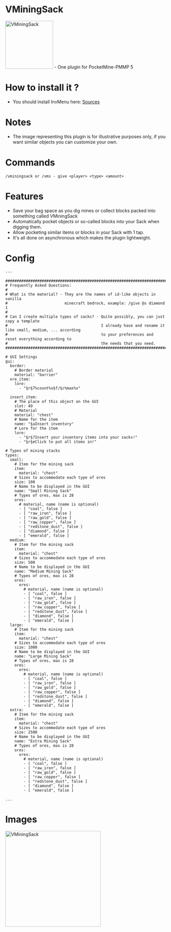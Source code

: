 # VMiningSack
<img src="https://github.com/VennDev/VMiningSack/blob/main/icon.png" alt="VMiningSack" height="150" width="150" />
- One plugin for PocketMine-PMMP 5

# How to install it ?
- You should install InvMenu here: [Sources](https://github.com/Muqsit/InvMenu)

# Notes
- The image representing this plugin is for illustrative purposes only, if you want similar objects you can customize your own.

# Commands
```
/vminingsack or /vms - give <player> <type> <amount>
```

# Features
- Save your bag space as you dig mines or collect blocks packed into something called VMiningSack
- Automatically pocket objects or so-called blocks into your Sack when digging them.
- Allow pocketing similar items or blocks in your Sack with 1 tap.
- It's all done on asynchronous which makes the plugin lightweight.

# Config
```config
---

####################################################################################################
# Frequently Asked Questions:
#
# What is the material? - They are the names of id-like objects in vanilla
#                         minecraft bedrock, example: /give @s diamond 1
#
# Can I create multiple types of sacks? - Quite possibly, you can just copy a template
#                                         I already have and rename it like small, medium, ... according
#                                         to your preferences and reset everything according to
#                                         the needs that you need.
####################################################################################################

# GUI Settings
gui:
  border:
    # Border material
    material: "barrier"
  ore_item:
    lore:
      - "§r§7%count%x§f/§c%max%x"

  insert_item:
    # The place of this object on the GUI
    slot: 49
    # Material
    material: "chest"
    # Name for the item
    name: "§aInsert inventory"
    # Lore for the item
    lore:
      - "§r§7Insert your inventory items into your sacks!"
      - "§r§eClick to put all items in!"

# Types of mining stacks
types:
  small:
    # Item for the mining sack
    item:
      material: "chest"
    # Sizes to accommodate each type of ores
    size: 100
    # Name to be displayed in the GUI
    name: "Small Mining Sack"
    # Types of ores, max is 28
    ores:
      # material, name (name is optional)
      - [ "coal", false ]
      - [ "raw_iron", false ]
      - [ "raw_gold", false ]
      - [ "raw_copper", false ]
      - [ "redstone_dust", false ]
      - [ "diamond", false ]
      - [ "emerald", false ]
  medium:
    # Item for the mining sack
    item:
      material: "chest"
    # Sizes to accommodate each type of ores
    size: 500
    # Name to be displayed in the GUI
    name: "Medium Mining Sack"
    # Types of ores, max is 28
    ores:
      ores:
        # material, name (name is optional)
        - [ "coal", false ]
        - [ "raw_iron", false ]
        - [ "raw_gold", false ]
        - [ "raw_copper", false ]
        - [ "redstone_dust", false ]
        - [ "diamond", false ]
        - [ "emerald", false ]
  large:
    # Item for the mining sack
    item:
      material: "chest"
    # Sizes to accommodate each type of ores
    size: 1000
    # Name to be displayed in the GUI
    name: "Large Mining Sack"
    # Types of ores, max is 28
    ores:
      ores:
        # material, name (name is optional)
        - [ "coal", false ]
        - [ "raw_iron", false ]
        - [ "raw_gold", false ]
        - [ "raw_copper", false ]
        - [ "redstone_dust", false ]
        - [ "diamond", false ]
        - [ "emerald", false ]
  extra:
    # Item for the mining sack
    item:
      material: "chest"
    # Sizes to accommodate each type of ores
    size: 2500
    # Name to be displayed in the GUI
    name: "Extra Mining Sack"
    # Types of ores, max is 28
    ores:
      ores:
        # material, name (name is optional)
        - [ "coal", false ]
        - [ "raw_iron", false ]
        - [ "raw_gold", false ]
        - [ "raw_copper", false ]
        - [ "redstone_dust", false ]
        - [ "diamond", false ]
        - [ "emerald", false ]

...
```

# Images
<img src="https://github.com/VennDev/VMiningSack/blob/main/images/Untitled.png" alt="VMiningSack" height="300" width="300" />
